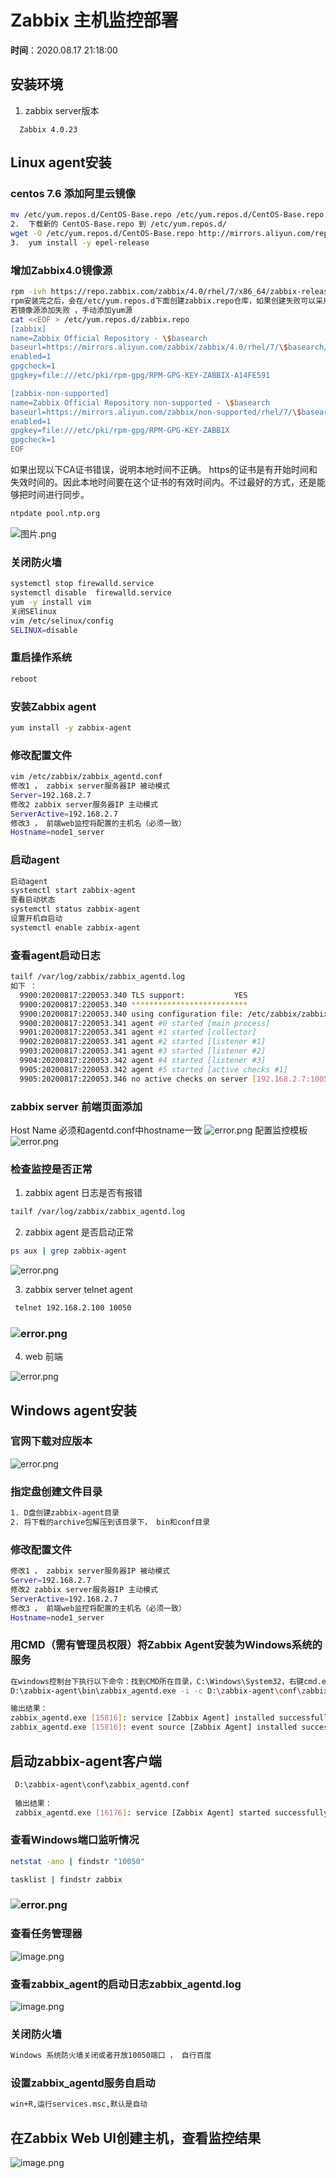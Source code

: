 # Zabbix 主机监控部署

**时间**：2020.08.17 21:18:00


## 安装环境

1. zabbix server版本    

`  Zabbix 4.0.23`
## Linux agent安装
### centos 7.6 添加阿里云镜像
```bash
mv /etc/yum.repos.d/CentOS-Base.repo /etc/yum.repos.d/CentOS-Base.repo.backup
2.	下载新的 CentOS-Base.repo 到 /etc/yum.repos.d/
wget -O /etc/yum.repos.d/CentOS-Base.repo http://mirrors.aliyun.com/repo/Centos-7.repo
3.	yum install -y epel-release
```


### 增加Zabbix4.0镜像源
```bash
rpm -ivh https://repo.zabbix.com/zabbix/4.0/rhel/7/x86_64/zabbix-release-4.0-1.el7.noarch.rpm
rpm安装完之后，会在/etc/yum.repos.d下面创建zabbix.repo仓库，如果创建失败可以采用手动创建
若镜像源添加失败 ，手动添加yum源
cat <<EOF > /etc/yum.repos.d/zabbix.repo
[zabbix]
name=Zabbix Official Repository - \$basearch
baseurl=https://mirrors.aliyun.com/zabbix/zabbix/4.0/rhel/7/\$basearch/
enabled=1
gpgcheck=1
gpgkey=file:///etc/pki/rpm-gpg/RPM-GPG-KEY-ZABBIX-A14FE591

[zabbix-non-supported]
name=Zabbix Official Repository non-supported - \$basearch
baseurl=https://mirrors.aliyun.com/zabbix/non-supported/rhel/7/\$basearch/
enabled=1
gpgkey=file:///etc/pki/rpm-gpg/RPM-GPG-KEY-ZABBIX
gpgcheck=1
EOF
```


如果出现以下CA证书错误，说明本地时间不正确。
https的证书是有开始时间和失效时间的。因此本地时间要在这个证书的有效时间内。不过最好的方式，还是能够把时间进行同步。
```bash
ntpdate pool.ntp.org
```
![图片.png](https://cdn.nlark.com/yuque/0/2020/png/595188/1597672257228-f146955d-8383-46f3-a1a6-6e9a330b3432.png#align=left&display=inline&height=240&margin=%5Bobject%20Object%5D&name=%E5%9B%BE%E7%89%87.png&originHeight=481&originWidth=1716&size=49397&status=done&style=none&width=858)
### 关闭防火墙
```bash
systemctl stop firewalld.service
systemctl disable  firewalld.service
yum -y install vim
关闭SElinux
vim /etc/selinux/config
SELINUX=disable
```


### 重启操作系统
```bash
reboot
```


### 安装Zabbix agent
```bash
yum install -y zabbix-agent
```


### 修改配置文件
```bash
vim /etc/zabbix/zabbix_agentd.conf 
修改1 ， zabbix server服务器IP 被动模式
Server=192.168.2.7 
修改2 zabbix server服务器IP 主动模式
ServerActive=192.168.2.7
修改3 ， 前端web监控将配置的主机名（必须一致）
Hostname=node1_server

```
### 启动agent
```bash
启动agent
systemctl start zabbix-agent
查看启动状态
systemctl status zabbix-agent
设置开机自启动
systemctl enable zabbix-agent
```
### 查看agent启动日志
```bash
tailf /var/log/zabbix/zabbix_agentd.log 
如下 ： 
  9900:20200817:220053.340 TLS support:           YES
  9900:20200817:220053.340 **************************
  9900:20200817:220053.340 using configuration file: /etc/zabbix/zabbix_agentd.conf
  9900:20200817:220053.341 agent #0 started [main process]
  9901:20200817:220053.341 agent #1 started [collector]
  9902:20200817:220053.341 agent #2 started [listener #1]
  9903:20200817:220053.341 agent #3 started [listener #2]
  9904:20200817:220053.342 agent #4 started [listener #3]
  9905:20200817:220053.342 agent #5 started [active checks #1]
  9905:20200817:220053.346 no active checks on server [192.168.2.7:10051]: host [node1_server] not found
```
### zabbix server 前端页面添加
Host Name 必须和agentd.conf中hostname一致
![error.png](https://cdn.nlark.com/yuque/0/2020/png/595188/1597673446447-b7d1aa68-50d2-40d8-8914-c5ad71007ae2.png#align=left&display=inline&height=895&margin=%5Bobject%20Object%5D&name=error.png&originHeight=895&originWidth=1893&size=44457&status=done&style=none&width=1893)
配置监控模板
![error.png](https://cdn.nlark.com/yuque/0/2020/png/595188/1597673518544-7130ef50-de24-42ba-a2f1-b0d45a46c575.png#align=left&display=inline&height=534&margin=%5Bobject%20Object%5D&name=error.png&originHeight=534&originWidth=1088&size=25278&status=done&style=none&width=1088)
### 检查监控是否正常

1.    zabbix agent 日志是否有报错
```bash
tailf /var/log/zabbix/zabbix_agentd.log
```


2.  zabbix agent 是否启动正常
```bash
ps aux | grep zabbix-agent
```
![error.png](https://cdn.nlark.com/yuque/0/2020/png/595188/1597673930145-88313ecf-2ec0-427f-bb4e-0be71fb8e9b0.png#align=left&display=inline&height=104&margin=%5Bobject%20Object%5D&name=error.png&originHeight=249&originWidth=1797&size=31740&status=done&style=none&width=747)

3. zabbix server telnet agent
```bash
 telnet 192.168.2.100 10050
```
### ![error.png](https://cdn.nlark.com/yuque/0/2020/png/595188/1597674114748-6e0d82e9-f695-4a71-8fb1-e422d78f5506.png#align=left&display=inline&height=169&margin=%5Bobject%20Object%5D&name=error.png&originHeight=169&originWidth=770&size=10697&status=done&style=none&width=770)

4. web 前端

![error.png](https://cdn.nlark.com/yuque/0/2020/png/595188/1597674443645-a18586d9-aa5a-4c85-810c-09dcb065d4ef.png#align=left&display=inline&height=627&margin=%5Bobject%20Object%5D&name=error.png&originHeight=627&originWidth=1920&size=43334&status=done&style=none&width=1920)
## Windows agent安装
### 官网下载对应版本
![error.png](https://cdn.nlark.com/yuque/0/2020/png/595188/1597677525234-f1d44f29-fb1e-45c8-93ad-00558db42dbf.png#align=left&display=inline&height=926&margin=%5Bobject%20Object%5D&name=error.png&originHeight=926&originWidth=1719&size=69810&status=done&style=none&width=1719)


### 指定盘创建文件目录
```bash
1. D盘创建zabbix-agent目录
2. 将下载的archive包解压到该目录下， bin和conf目录
```
### 修改配置文件
```bash
修改1 ， zabbix server服务器IP 被动模式
Server=192.168.2.7 
修改2 zabbix server服务器IP 主动模式
ServerActive=192.168.2.7
修改3 ， 前端web监控将配置的主机名（必须一致）
Hostname=node1_server
```
### 用CMD（需有管理员权限）将Zabbix Agent安装为Windows系统的服务
```bash
在windows控制台下执行以下命令：找到CMD所在目录，C:\Windows\System32，右键cmd.exe，以管理员身份运行以下命令
D:\zabbix-agent\bin\zabbix_agentd.exe -i -c D:\zabbix-agent\conf\zabbix_agentd.conf

输出结果：
zabbix_agentd.exe [15816]: service [Zabbix Agent] installed successfully
zabbix_agentd.exe [15816]: event source [Zabbix Agent] installed successfully
```
## 启动zabbix-agent客户端
```bash
 D:\zabbix-agent\conf\zabbix_agentd.conf
 
 输出结果：
 zabbix_agentd.exe [16176]: service [Zabbix Agent] started successfully
```
### 查看Windows端口监听情况
```bash
netstat -ano | findstr "10050"

tasklist | findstr zabbix
```
### ![error.png](https://cdn.nlark.com/yuque/0/2020/png/595188/1597702978023-cac249c8-643f-4084-b198-5739efdc1ade.png#align=left&display=inline&height=391&margin=%5Bobject%20Object%5D&name=error.png&originHeight=391&originWidth=1066&size=25193&status=done&style=none&width=1066)
### 查看任务管理器
![image.png](https://cdn.nlark.com/yuque/0/2020/png/595188/1597703024553-3f80bb90-6b17-4b62-85e8-25bcd82ef13b.png#align=left&display=inline&height=369&margin=%5Bobject%20Object%5D&name=image.png&originHeight=737&originWidth=1275&size=111403&status=done&style=none&width=637.5)
### 查看zabbix_agent的启动日志zabbix_agentd.log
![image.png](https://cdn.nlark.com/yuque/0/2020/png/595188/1597703101070-7df72ee2-43f4-448b-9d09-1f0903ecb1bf.png#align=left&display=inline&height=260&margin=%5Bobject%20Object%5D&name=image.png&originHeight=519&originWidth=1516&size=112464&status=done&style=none&width=758)
### 关闭防火墙
```bash
Windows 系统防火墙关闭或者开放10050端口 ， 自行百度
```
### 设置zabbix_agentd服务自启动
```bash
win+R,运行services.msc,默认是自动
```




## 在Zabbix Web UI创建主机，查看监控结果
![image.png](https://cdn.nlark.com/yuque/0/2020/png/595188/1597704286808-a8631dfa-c904-4493-863b-7ba8534f0468.png#align=left&display=inline&height=309&margin=%5Bobject%20Object%5D&name=image.png&originHeight=618&originWidth=1917&size=78019&status=done&style=none&width=958.5)


